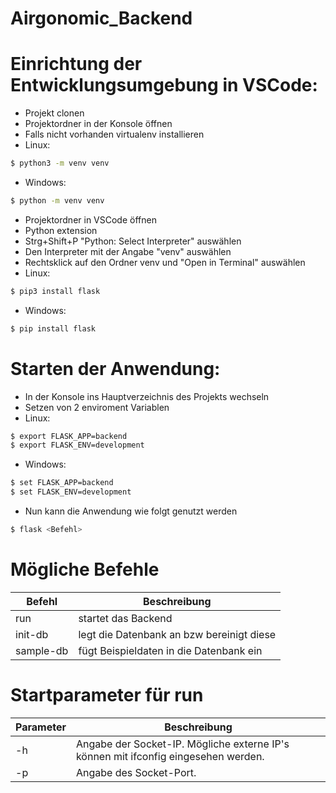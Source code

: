# Airgonomic_Backend

# Einrichtung der Entwicklungsumgebung in VSCode:
- Projekt clonen
- Projektordner in der Konsole öffnen
- Falls nicht vorhanden virtualenv installieren
- Linux: 
```sh
$ python3 -m venv venv
```
- Windows:
```sh
$ python -m venv venv
```
- Projektordner in VSCode öffnen
- Python extension
- Strg+Shift+P "Python: Select Interpreter" auswählen
- Den Interpreter mit der Angabe "venv" auswählen
- Rechtsklick auf den Ordner venv und "Open in Terminal" auswählen
- Linux: 
```sh
$ pip3 install flask
```
- Windows:
```sh
$ pip install flask
```

# Starten der Anwendung:
- In der Konsole ins Hauptverzeichnis des Projekts wechseln
- Setzen von 2 enviroment Variablen
- Linux: 
```sh
$ export FLASK_APP=backend
$ export FLASK_ENV=development
```
- Windows:
```sh
$ set FLASK_APP=backend
$ set FLASK_ENV=development
```
- Nun kann die Anwendung wie folgt genutzt werden
```sh
$ flask <Befehl>
```

# Mögliche Befehle
Befehl | Beschreibung
--- | ---
run | startet das Backend
init-db | legt die Datenbank an bzw bereinigt diese
sample-db | fügt Beispieldaten in die Datenbank ein

# Startparameter für run
Parameter | Beschreibung
--- | ---
-h <host-ip :text> | Angabe der Socket-IP. Mögliche externe IP's können mit ifconfig eingesehen werden.
-p <port :integer> | Angabe des Socket-Port.

